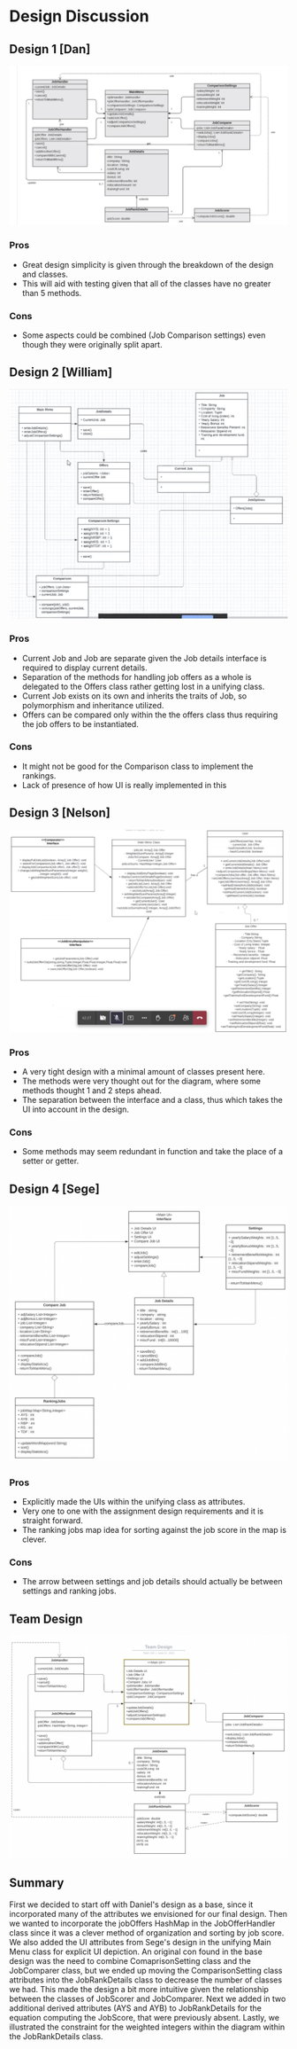 # Design Discussion

## Design 1 [Dan]
![Design 1](../images/design1.png)
### Pros

- Great design simplicity is given through the breakdown of the design and classes.
- This will aid with testing given that all of the classes have no greater than 5 methods.

### Cons
- Some aspects could be combined (Job Comparison settings) even though they were originally split apart.

## Design 2 [William]
![Design 2](../images/design2.png)
### Pros
- Current Job and Job are separate given the Job details interface is required to display current details.
- Separation of the methods for handling job offers as a whole is delegated to the Offers class rather getting lost in a unifying class.
- Current Job exists on its own and inherits the traits of Job, so polymorphism and inheritance utilized.
- Offers can be compared only within the the offers class thus requiring the job offers to be instantiated.

### Cons
- It might not be good for the Comparison class to implement the rankings.
- Lack of presence of how UI is really implemented in this

## Design 3 [Nelson]
![Design 3](../images/design3.png) 

### Pros
- A very tight design with a minimal amount of classes present here.
- The methods were very thought out for the diagram, where some methods thought 1 and 2 steps ahead.
- The separation between the interface and a class, thus which takes the UI into account in the design.

### Cons
- Some methods may seem redundant in function and take the place of a setter or getter.



## Design 4 [Sege]
![Design 4](../images/design4.png) 
### Pros

- Explicitly made the UIs within the unifying class as attributes.
- Very one to one with the assignment design requirements and it is straight forward.
- The ranking jobs map idea for sorting against the job score in the map is clever.


### Cons
- The arrow between settings and job details should actually be between settings and ranking jobs.


## Team Design 
![Team Design](../images/teamDesign.png) 



## Summary

First we decided to start off with Daniel's design as a base, since it incorporated many of the attributes we envisioned for our final design.  Then we wanted to incorporate the jobOffers HashMap in the JobOfferHandler class since it was a clever method of organization and sorting by job score. We also added the UI attributes from Sege's design in the unifying Main Menu class for explicit UI depiction. An original con found in the base design was the need to combine ComaprisonSetting class and the JobComparer class, but we ended up moving the ComparisonSetting class attributes into the JobRankDetails class to decrease the number of classes we had. This made the design a bit more intuitive given the relationship between the classes of JobScorer and JobComparer. Next we added in two additional derived attributes (AYS and AYB) to JobRankDetails for the equation computing the JobScore, that were previously absent. Lastly, we illustrated the constraint for the weighted integers within the diagram within the JobRankDetails class.
